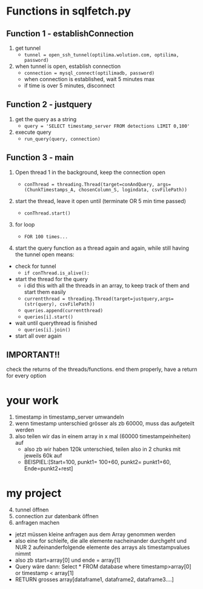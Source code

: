# Functions in sqlfetch.py
## Function 1 - establishConnection 
1. get tunnel
    - `tunnel = open_ssh_tunnel(optilima.wolution.com, optilima, password)`
2. when tunnel is open, establish connection
    - `connection = mysql_connect(optilimadb, password)`
    - when connection is established, wait 5 minutes max 
    - if time is over 5 minutes, disconnect

## Function 2 - justquery 
1. get the query as a string
    - `query = 'SELECT timestamp_server FROM detections LIMIT 0,100'`
2. execute query
    - `run_query(query, connection)`

## Function 3 - main 
1. Open thread 1 in the background, keep the connection open
    - `conThread = threading.Thread(target=conAndQuery, args=(ChunkTimestamps_A, chosenColumn_S, logindata, csvFilePath))`
2. start the thread, leave it open until (terminate OR 5 min time passed) 
    - `conThread.start()`

4. for loop
    - `FOR 100 times...`
3. start the query function as a thread again and again, while still having the tunnel open
means:
- check for tunnel
    - `if conThread.is_alive():`
- start the thread for the query
    - i did this with all the threads in an array, to keep track of them and start them easily
    - `currentthread = threading.Thread(target=justquery,args=(str(query), csvFilePath))`
    - `queries.append(currentthread)`
    - `queries[i].start()`
- wait until querythread is finished
    - `queries[i].join()`
- start all over again

## IMPORTANT!!
check the returns of the threads/functions. end them properly, have a return for every option

# your work
1. timestamp in timestamp_server umwandeln
2. wenn timestamp unterschied grösser als zb 60000, muss das aufgeteilt werden
3. also teilen wir das in einem array in x mal (60000 timestampeinheiten) auf
    - also zb wir haben 120k unterschied, teilen also in 2 chunks mit jeweils 60k auf
    - BEISPIEL:[Start=100, punkt1= 100+60, punkt2= punkt1+60, Ende=punkt2+rest]

# my project
4. tunnel öffnen
5. connection zur datenbank öffnen
6. anfragen machen
- jetzt müssen kleine anfragen aus dem Array genommen werden
- also eine for schleife, die alle elemente nacheinander durchgeht und NUR 2 aufeinanderfolgende elemente des arrays als timestampvalues nimmt
- also zb start=array[0] und ende = array[1]
- Query wäre dann: Select * FROM database where timestamp>array[0] or timestamp < array[1]
- RETURN grosses array[dataframe1, dataframe2, dataframe3….]
